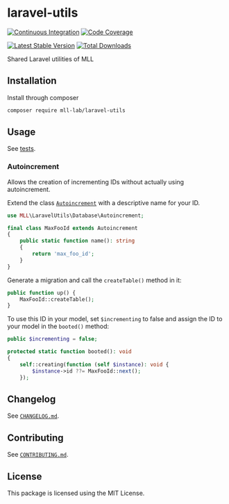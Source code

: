 # laravel-utils

[![Continuous Integration](https://github.com/mll-lab/laravel-utils/workflows/Continuous%20Integration/badge.svg)](https://github.com/mll-lab/laravel-utils/actions)
[![Code Coverage](https://codecov.io/gh/mll-lab/laravel-utils/branch/master/graph/badge.svg)](https://codecov.io/gh/mll-lab/laravel-utils)

[![Latest Stable Version](https://poser.pugx.org/mll-lab/laravel-utils/v/stable)](https://packagist.org/packages/mll-lab/laravel-utils)
[![Total Downloads](https://poser.pugx.org/mll-lab/laravel-utils/downloads)](https://packagist.org/packages/mll-lab/laravel-utils)

Shared Laravel utilities of MLL

## Installation

Install through composer

```sh
composer require mll-lab/laravel-utils
```

## Usage

See [tests](tests).

### Autoincrement

Allows the creation of incrementing IDs without actually using autoincrement.

Extend the class [`Autoincrement`](src/Database/Autoincrement.php) with a descriptive name for your ID.

```php
use MLL\LaravelUtils\Database\Autoincrement;

final class MaxFooId extends Autoincrement
{
    public static function name(): string
    {
        return 'max_foo_id';
    }
}
```

Generate a migration and call the `createTable()` method in it:

```php
public function up() {
    MaxFooId::createTable();
}
```

To use this ID in your model, set `$incrementing` to false and assign the ID to your model in the `booted()` method:

```php
public $incrementing = false;

protected static function booted(): void
{
    self::creating(function (self $instance): void {
        $instance->id ??= MaxFooId::next();
    });
```

## Changelog

See [`CHANGELOG.md`](CHANGELOG.md).

## Contributing

See [`CONTRIBUTING.md`](.github/CONTRIBUTING.md).

## License

This package is licensed using the MIT License.
